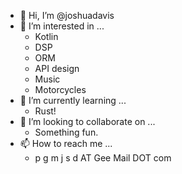 - 👋 Hi, I’m @joshuadavis
- 👀 I’m interested in ...
  - Kotlin
  - DSP
  - ORM
  - API design
  - Music
  - Motorcycles
- 🌱 I’m currently learning ...
  - Rust!
- 💞️ I’m looking to collaborate on ...
  - Something fun.
- 📫 How to reach me ...
  - p g m j s d AT Gee Mail DOT com
  
<!---
joshuadavis/joshuadavis is a ✨ special ✨ repository because its `README.md` (this file) appears on your GitHub profile.
You can click the Preview link to take a look at your changes.
--->
